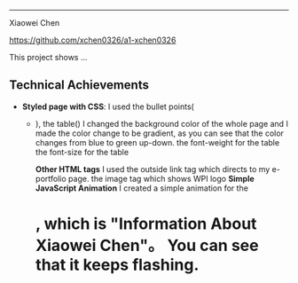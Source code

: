 
---

Xiaowei Chen

https://github.com/xchen0326/a1-xchen0326

This project shows ...

## Technical Achievements
- **Styled page with CSS**: 
I used the bullet points(<ul> <li>),
       the table(<table>)
I changed the background color of the whole page and I made the color change to be gradient, as you can see that the color changes from blue to green up-down.
          the font-weight for the table
          the font-size for the table
   
   **Other HTML tags**
I used the outside link tag which directs to my e-portfolio page.
       the image tag which shows WPI logo
   **Simple JavaScript Animation**
I created a simple animation for the <h1>, which is "Information About Xiaowei Chen"。 You can see that it keeps flashing.

